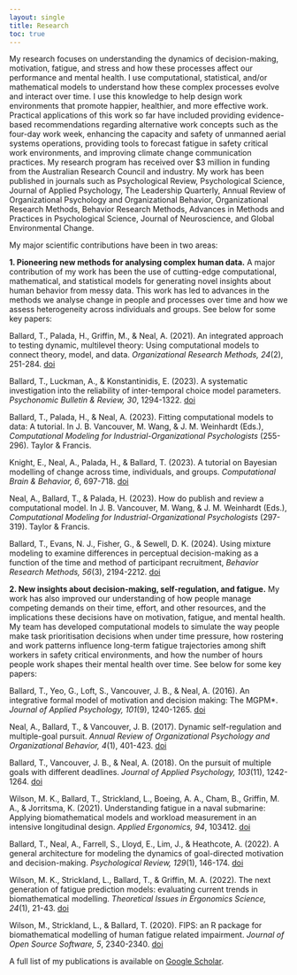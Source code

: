 ```yaml
---
layout: single
title: Research
toc: true
---
```


My research focuses on understanding the dynamics of decision-making, motivation, fatigue, and stress 
and how these processes affect our performance and mental health. I use computational, statistical, and/or mathematical 
models to understand how these complex processes evolve and interact over time. I use this knowledge 
to help design work environments that promote happier, healthier, and more effective work. Practical 
applications of this work so far have included providing evidence-based recommendations regarding 
alternative work concepts such as the four-day work week, enhancing the capacity and safety of unmanned 
aerial systems operations, providing tools to forecast fatigue in safety critical work environments, 
and improving climate change communication practices. My research program has received over $3 million 
in funding from the Australian Research Council and industry. My work has been published in journals 
such as Psychological Review, Psychological Science, Journal of Applied Psychology, The Leadership 
Quarterly, Annual Review of Organizational Psychology and Organizational Behavior, Organizational 
Research Methods, Behavior Research Methods, Advances in Methods and Practices in Psychological Science,
Journal of Neuroscience, and Global Environmental Change. 

My major scientific contributions have been in two areas:


**1. Pioneering new methods for analysing complex human data.** A major contribution of my work has been
the use of cutting-edge computational, mathematical, and statistical models for generating novel insights about human behavior
from messy data. This work has led to advances in the methods we analyse change in people and processes over time and how
we assess heterogeneity across individuals and groups. See below for some key papers:

Ballard, T., Palada, H., Griffin, M., & Neal, A. (2021). An integrated approach to testing dynamic, multilevel theory: 
Using computational models to connect theory, model, and data. _Organizational Research Methods, 24_(2), 251-284. [doi](https://journals.sagepub.com/doi/full/10.1177/1094428119881209)

Ballard, T., Luckman, A., & Konstantinidis, E. (2023). A systematic investigation into the reliability of inter-temporal choice 
model parameters. _Psychonomic Bulletin & Review, 30_, 1294-1322. [doi](https://link.springer.com/article/10.3758/s13423-022-02241-7)

Ballard, T., Palada, H., & Neal, A. (2023). Fitting computational models to data: A tutorial. In J. B. Vancouver, M. Wang, & J. M. Weinhardt (Eds.), 
_Computational Modeling for Industrial-Organizational Psychologists_ (255-296). Taylor & Francis.

Knight, E., Neal, A., Palada, H., & Ballard, T. (2023). A tutorial on Bayesian modelling of change across time, individuals, and groups.
_Computational Brain & Behavior, 6_, 697-718. [doi](https://link.springer.com/article/10.1007/s42113-023-00173-6s)

Neal, A., Ballard, T., & Palada, H. (2023). How do publish and review a computational model. In J. B. Vancouver, M. Wang, & J. M. Weinhardt (Eds.), 
_Computational Modeling for Industrial-Organizational Psychologists_ (297-319). Taylor & Francis.

Ballard, T., Evans, N. J., Fisher, G., & Sewell, D. K. (2024). Using mixture modeling to examine differences in perceptual 
decision-making as a function of the time and method of participant recruitment, _Behavior Research Methods, 56_(3), 2194-2212. [doi](https://link.springer.com/article/10.3758/s13428-023-02142-0)


**2. New insights about decision-making, self-regulation, and fatigue.** My work has also improved our understanding of how people 
manage competing demands on their time, effort, and other resources, and the implications these decisions have 
on motivation, fatigue, and mental health. My team has developed computational models to simulate the way people
make task prioritisation decisions when under time pressure, how rostering and work patterns influence long-term
fatigue trajectories among shift workers in safety critical environments, and how the number of hours people work
shapes their mental health over time. See below for some key papers:

Ballard, T., Yeo, G., Loft, S., Vancouver, J. B., & Neal, A. (2016). An integrative formal model of motivation and decision making: 
The MGPM*. _Journal of Applied Psychology, 101_(9), 1240-1265. [doi](https://psycnet.apa.org/buy/2016-28692-001)

Neal, A., Ballard, T., & Vancouver, J. B. (2017). Dynamic self-regulation and multiple-goal pursuit. _Annual Review of Organizational Psychology and Organizational Behavior, 4_(1),
401-423. [doi](https://www.annualreviews.org/content/journals/10.1146/annurev-orgpsych-032516-113156)

Ballard, T., Vancouver, J. B., & Neal, A. (2018). On the pursuit of multiple goals with different deadlines. _Journal of Applied Psychology, 103_(11), 
1242-1264. [doi](https://doi.org/10.1037/apl0000304)

Wilson, M. K., Ballard, T., Strickland, L., Boeing, A. A., Cham, B., Griffin, M. A., & Jorritsma, K. (2021). Understanding fatigue in a naval submarine: Applying biomathematical models 
and workload measurement in an intensive longitudinal design. _Applied Ergonomics, 94_, 103412. [doi](https://doi.org/10.1016/j.apergo.2021.103412)

Ballard, T., Neal, A., Farrell, S., Lloyd, E., Lim, J., & Heathcote, A. (2022). A general architecture for modeling the dynamics of goal-directed motivation and decision-making. 
_Psychological Review, 129_(1), 146-174. [doi](https://psycnet.apa.org/buy/2021-86665-001)

Wilson, M. K., Strickland, L., Ballard, T., & Griffin, M. A. (2022). The next generation of fatigue prediction models: 
evaluating current trends in biomathematical modelling. _Theoretical Issues in Ergonomics Science, 24_(1), 21-43. [doi](https://doi.org/10.1080/1463922X.2022.2144962)

Wilson, M., Strickland, L., & Ballard, T. (2020). FIPS: an R package for biomathematical modelling of human fatigue related impairment. 
_Journal of Open Source Software, 5_, 2340-2340. [doi](https://doi.org/10.21105/joss.02340)


A full list of my publications is available on [Google Scholar](https://scholar.google.com.au/citations?user=czmZu04AAAAJ&hl=en).